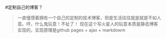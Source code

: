 #定制自己的博客？
>一直憧憬着拥有一个自己的定制的技术博客，但是生活往往就是就是不如人意。哼，什么鬼玩意！不扯了！
>现在这个写火星人的玩意本质是静态博客实现的，实现原理是github pages + ajax + markdowm